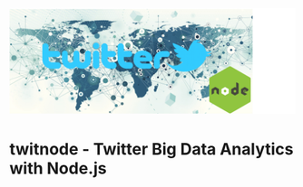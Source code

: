 <h1 align="center">
	<br><img src="logo.png" alt="awesome"><br>
</h1>

# twitnode - Twitter Big Data Analytics with Node.js

